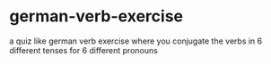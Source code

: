 # german-verb-exercise
a quiz like german verb exercise where you conjugate the verbs in 6 different tenses for 6 different pronouns
